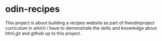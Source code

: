 # odin-recipes
This project is about building a recipes website as part of theodinproject curriculum in which i have to demonstrate the skills
and knowledge about html,git and github up to this project.
